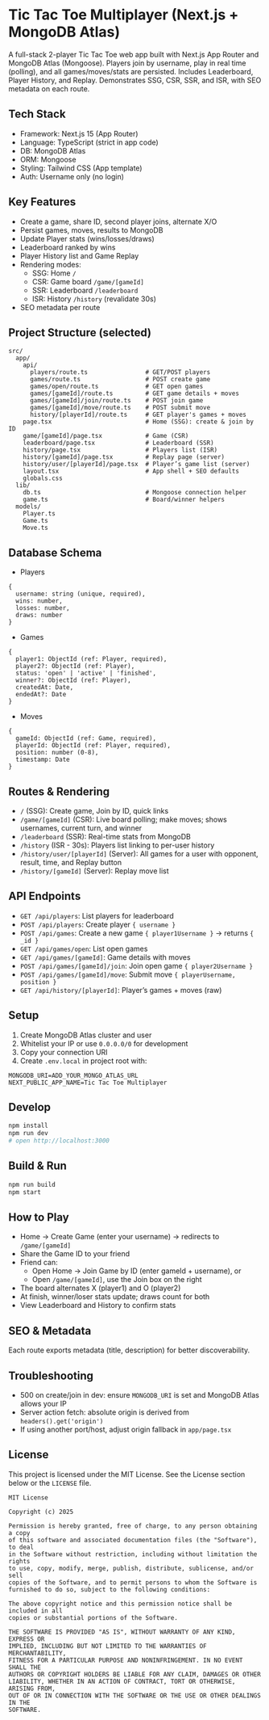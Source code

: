 # Tic Tac Toe Multiplayer (Next.js + MongoDB Atlas)

A full-stack 2-player Tic Tac Toe web app built with Next.js App Router and MongoDB Atlas (Mongoose). Players join by username, play in real time (polling), and all games/moves/stats are persisted. Includes Leaderboard, Player History, and Replay. Demonstrates SSG, CSR, SSR, and ISR, with SEO metadata on each route.

## Tech Stack
- Framework: Next.js 15 (App Router)
- Language: TypeScript (strict in app code)
- DB: MongoDB Atlas
- ORM: Mongoose
- Styling: Tailwind CSS (App template)
- Auth: Username only (no login)

## Key Features
- Create a game, share ID, second player joins, alternate X/O
- Persist games, moves, results to MongoDB
- Update Player stats (wins/losses/draws)
- Leaderboard ranked by wins
- Player History list and Game Replay
- Rendering modes:
  - SSG: Home `/`
  - CSR: Game board `/game/[gameId]`
  - SSR: Leaderboard `/leaderboard`
  - ISR: History `/history` (revalidate 30s)
- SEO metadata per route

## Project Structure (selected)
```
src/
  app/
    api/
      players/route.ts                # GET/POST players
      games/route.ts                  # POST create game
      games/open/route.ts             # GET open games
      games/[gameId]/route.ts         # GET game details + moves
      games/[gameId]/join/route.ts    # POST join game
      games/[gameId]/move/route.ts    # POST submit move
      history/[playerId]/route.ts     # GET player's games + moves
    page.tsx                          # Home (SSG): create & join by ID
    game/[gameId]/page.tsx            # Game (CSR)
    leaderboard/page.tsx              # Leaderboard (SSR)
    history/page.tsx                  # Players list (ISR)
    history/[gameId]/page.tsx         # Replay page (server)
    history/user/[playerId]/page.tsx  # Player’s game list (server)
    layout.tsx                        # App shell + SEO defaults
    globals.css
  lib/
    db.ts                             # Mongoose connection helper
    game.ts                           # Board/winner helpers
  models/
    Player.ts
    Game.ts
    Move.ts
```

## Database Schema
- Players
```
{
  username: string (unique, required),
  wins: number,
  losses: number,
  draws: number
}
```
- Games
```
{
  player1: ObjectId (ref: Player, required),
  player2?: ObjectId (ref: Player),
  status: 'open' | 'active' | 'finished',
  winner?: ObjectId (ref: Player),
  createdAt: Date,
  endedAt?: Date
}
```
- Moves
```
{
  gameId: ObjectId (ref: Game, required),
  playerId: ObjectId (ref: Player, required),
  position: number (0-8),
  timestamp: Date
}
```

## Routes & Rendering
- `/` (SSG): Create game, Join by ID, quick links
- `/game/[gameId]` (CSR): Live board polling; make moves; shows usernames, current turn, and winner
- `/leaderboard` (SSR): Real-time stats from MongoDB
- `/history` (ISR - 30s): Players list linking to per-user history
- `/history/user/[playerId]` (Server): All games for a user with opponent, result, time, and Replay button
- `/history/[gameId]` (Server): Replay move list

## API Endpoints
- `GET /api/players`: List players for leaderboard
- `POST /api/players`: Create player `{ username }`
- `POST /api/games`: Create a new game `{ player1Username }` → returns `{ _id }`
- `GET /api/games/open`: List open games
- `GET /api/games/[gameId]`: Game details with moves
- `POST /api/games/[gameId]/join`: Join open game `{ player2Username }`
- `POST /api/games/[gameId]/move`: Submit move `{ playerUsername, position }`
- `GET /api/history/[playerId]`: Player’s games + moves (raw)

## Setup
1) Create MongoDB Atlas cluster and user
2) Whitelist your IP or use `0.0.0.0/0` for development
3) Copy your connection URI
4) Create `.env.local` in project root with:
```
MONGODB_URI=ADD_YOUR_MONGO_ATLAS_URL
NEXT_PUBLIC_APP_NAME=Tic Tac Toe Multiplayer
```

## Develop
```bash
npm install
npm run dev
# open http://localhost:3000
```

## Build & Run
```bash
npm run build
npm start
```

## How to Play
- Home → Create Game (enter your username) → redirects to `/game/[gameId]`
- Share the Game ID to your friend
- Friend can:
  - Open Home → Join Game by ID (enter gameId + username), or
  - Open `/game/[gameId]`, use the Join box on the right
- The board alternates X (player1) and O (player2)
- At finish, winner/loser stats update; draws count for both
- View Leaderboard and History to confirm stats

## SEO & Metadata
Each route exports metadata (title, description) for better discoverability.

## Troubleshooting
- 500 on create/join in dev: ensure `MONGODB_URI` is set and MongoDB Atlas allows your IP
- Server action fetch: absolute origin is derived from `headers().get('origin')`
- If using another port/host, adjust origin fallback in `app/page.tsx`

## License

This project is licensed under the MIT License. See the License section below or the `LICENSE` file.

```
MIT License

Copyright (c) 2025

Permission is hereby granted, free of charge, to any person obtaining a copy
of this software and associated documentation files (the "Software"), to deal
in the Software without restriction, including without limitation the rights
to use, copy, modify, merge, publish, distribute, sublicense, and/or sell
copies of the Software, and to permit persons to whom the Software is
furnished to do so, subject to the following conditions:

The above copyright notice and this permission notice shall be included in all
copies or substantial portions of the Software.

THE SOFTWARE IS PROVIDED "AS IS", WITHOUT WARRANTY OF ANY KIND, EXPRESS OR
IMPLIED, INCLUDING BUT NOT LIMITED TO THE WARRANTIES OF MERCHANTABILITY,
FITNESS FOR A PARTICULAR PURPOSE AND NONINFRINGEMENT. IN NO EVENT SHALL THE
AUTHORS OR COPYRIGHT HOLDERS BE LIABLE FOR ANY CLAIM, DAMAGES OR OTHER
LIABILITY, WHETHER IN AN ACTION OF CONTRACT, TORT OR OTHERWISE, ARISING FROM,
OUT OF OR IN CONNECTION WITH THE SOFTWARE OR THE USE OR OTHER DEALINGS IN THE
SOFTWARE.
```

